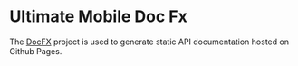 # Ultimate Mobile Doc Fx
The [DocFX](https://dotnet.github.io/docfx/) project is used to generate static API documentation hosted on Github Pages.
